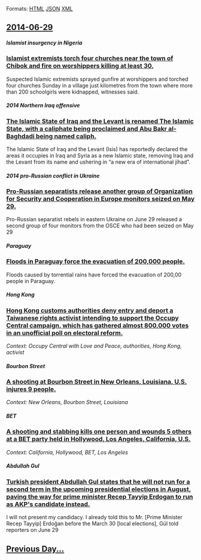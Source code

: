 
Formats: [HTML](2014/06/29/index.html)  [JSON](2014/06/29/index.json)  [XML](2014/06/29/index.xml)  

## [2014-06-29](/news/2014/06/29/index.md)

##### Islamist insurgency in Nigeria
### [Islamist extremists torch four churches near the town of Chibok and fire on worshippers killing at least 30. ](/news/2014/06/29/islamist-extremists-torch-four-churches-near-the-town-of-chibok-and-fire-on-worshippers-killing-at-least-30.md)
Suspected Islamic extremists sprayed gunfire at worshippers and torched four churches Sunday in a village just kilometres from the town where more than 200 schoolgirls were kidnapped, witnesses said.

##### 2014 Northern Iraq offensive
### [The Islamic State of Iraq and the Levant is renamed The Islamic State, with a caliphate being proclaimed and Abu Bakr al-Baghdadi being named caliph. ](/news/2014/06/29/the-islamic-state-of-iraq-and-the-levant-is-renamed-the-islamic-state-with-a-caliphate-being-proclaimed-and-abu-bakr-al-baghdadi-being-name.md)
The Islamic State of Iraq and the Levant (Isis) has reportedly declared the areas it occupies in Iraq and Syria as a new Islamic state, removing Iraq and the Levant from its name and ushering in “a new era of international jihad”.

##### 2014 pro-Russian conflict in Ukraine
### [Pro-Russian separatists release another group of Organization for Security and Cooperation in Europe monitors seized on May 29. ](/news/2014/06/29/pro-russian-separatists-release-another-group-of-organization-for-security-and-cooperation-in-europe-monitors-seized-on-may-29.md)
Pro-Russian separatist rebels in eastern Ukraine on June 29 released a second group of four monitors from the OSCE who had been seized on May 29

##### Paraguay
### [Floods in Paraguay force the evacuation of 200,000 people. ](/news/2014/06/29/floods-in-paraguay-force-the-evacuation-of-200-000-people.md)
Floods caused by torrential rains have forced the evacuation of 200,00 people in Paraguay.

##### Hong Kong
### [Hong Kong customs authorities deny entry and deport a Taiwanese rights activist intending to support the Occupy Central campaign, which has gathered almost 800,000 votes in an unofficial poll on electoral reform. ](/news/2014/06/29/hong-kong-customs-authorities-deny-entry-and-deport-a-taiwanese-rights-activist-intending-to-support-the-occupy-central-campaign-which-has.md)
_Context: Occupy Central with Love and Peace, authorities, Hong Kong, activist_

##### Bourbon Street
### [A shooting at Bourbon Street in New Orleans, Louisiana, U.S. injures 9 people. ](/news/2014/06/29/a-shooting-at-bourbon-street-in-new-orleans-louisiana-u-s-injures-9-people.md)
_Context: New Orleans, Bourbon Street, Louisiana_

##### BET
### [A shooting and stabbing kills one person and wounds 5 others at a BET party held in Hollywood, Los Angeles, California, U.S. ](/news/2014/06/29/a-shooting-and-stabbing-kills-one-person-and-wounds-5-others-at-a-bet-party-held-in-hollywood-los-angeles-california-u-s.md)
_Context: California, Hollywood, BET, Los Angeles_

##### Abdullah Gul
### [Turkish president Abdullah Gul states that he will not run for a second term in the upcoming presidential elections in August, paving the way for prime minister Recep Tayyip Erdogan to run as AKP's candidate instead. ](/news/2014/06/29/turkish-president-abdullah-ga1-4l-states-that-he-will-not-run-for-a-second-term-in-the-upcoming-presidential-elections-in-august-paving-the-w.md)
 I will not present my candidacy. I already told this to Mr. [Prime Minister Recep Tayyip] Erdoğan before the March 30 [local elections], Gül told reporters on June 29

## [Previous Day...](/news/2014/06/28/index.md)

